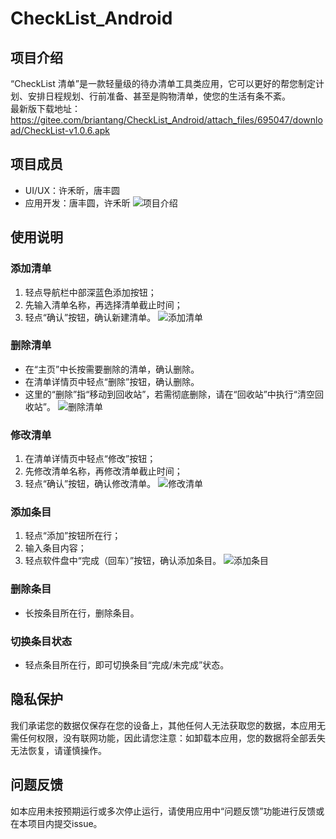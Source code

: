 # CheckList_Android

## 项目介绍
“CheckList 清单”是一款轻量级的待办清单工具类应用，它可以更好的帮您制定计划、安排日程规划、行前准备、甚至是购物清单，使您的生活有条不紊。   
最新版下载地址：https://gitee.com/briantang/CheckList_Android/attach_files/695047/download/CheckList-v1.0.6.apk 
## 项目成员
- UI/UX：许禾昕，唐丰圆
- 应用开发：唐丰圆，许禾昕
![项目介绍](https://images.gitee.com/uploads/images/2021/0511/113551_a8320f20_8852279.jpeg "mainImg.jpg")
## 使用说明
### 添加清单
1. 轻点导航栏中部深蓝色添加按钮；
2. 先输入清单名称，再选择清单截止时间；
3. 轻点“确认”按钮，确认新建清单。
![添加清单](https://images.gitee.com/uploads/images/2021/0511/113911_38c17016_8852279.jpeg "addList.jpg")
### 删除清单
- 在“主页”中长按需要删除的清单，确认删除。
- 在清单详情页中轻点“删除”按钮，确认删除。
- 这里的“删除”指“移动到回收站”，若需彻底删除，请在“回收站”中执行“清空回收站”。
![删除清单](https://images.gitee.com/uploads/images/2021/0511/113609_8acb6220_8852279.jpeg "deleteList.jpg")
### 修改清单
1. 在清单详情页中轻点“修改”按钮；
2. 先修改清单名称，再修改清单截止时间；
3. 轻点“确认”按钮，确认修改清单。
![修改清单](https://images.gitee.com/uploads/images/2021/0511/114530_527f4e34_8852279.jpeg "IMG_1980.jpg")
### 添加条目
1. 轻点“添加”按钮所在行；
2. 输入条目内容；
3. 轻点软件盘中“完成（回车）”按钮，确认添加条目。
![添加条目](https://images.gitee.com/uploads/images/2021/0511/114723_13a6e6d7_8852279.jpeg "IMG_1981.jpg")
### 删除条目
- 长按条目所在行，删除条目。
### 切换条目状态
- 轻点条目所在行，即可切换条目“完成/未完成”状态。
## 隐私保护
我们承诺您的数据仅保存在您的设备上，其他任何人无法获取您的数据，本应用无需任何权限，没有联网功能，因此请您注意：如卸载本应用，您的数据将全部丢失无法恢复，请谨慎操作。
## 问题反馈
如本应用未按预期运行或多次停止运行，请使用应用中“问题反馈”功能进行反馈或在本项目内提交issue。
